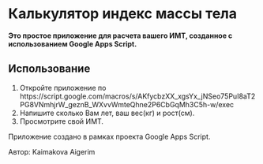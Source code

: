 <h1>Калькулятор индекс массы тела</h1>

<b>Это простое приложение для расчета вашего ИМТ, созданное с использованием Google Apps Script.</b>

<h2>Использование</h2>
<ol>

<li>Откройте приложение по https://script.google.com/macros/s/AKfycbzXX_xgsYx_jNSeo75PuI8aT2PG8VNmhjrW_geznB_WXvvWmteQhne2P6CbGqMh3C5h-w/exec</li>

<li>Напишите сколько Вам лет, ваш вес(кг) и рост(см).</li>

<li>Просмотрите свой ИМТ.</li>
</ol>

Приложение создано в рамках проекта Google Apps Script.

Автор: Kaimakova Aigerim
